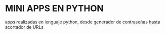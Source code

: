 <h1>MINI APPS EN PYTHON</h1>
<p>apps realizadas en lenguaje python, desde generador de contraseñas hasta acortador de URLs</p>
